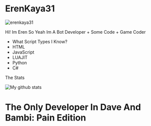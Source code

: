 # ErenKaya31
<img src="https://komarev.com/ghpvc/?username=erenkaya31&label=Profile%20views&color=0e75b6&style=flat" alt="erenkaya31" />

Hi! Im Eren So Yeah Im A Bot Developer + Some Code + Game Coder

- What Script Types I Know?
- HTML
- JavaScript
- LUAJIT
- Python
- C#

The Stats

![My github stats](https://github-readme-stats.vercel.app/api?username=ErenKaya31)

# The Only Developer In Dave And Bambi: Pain Edition
